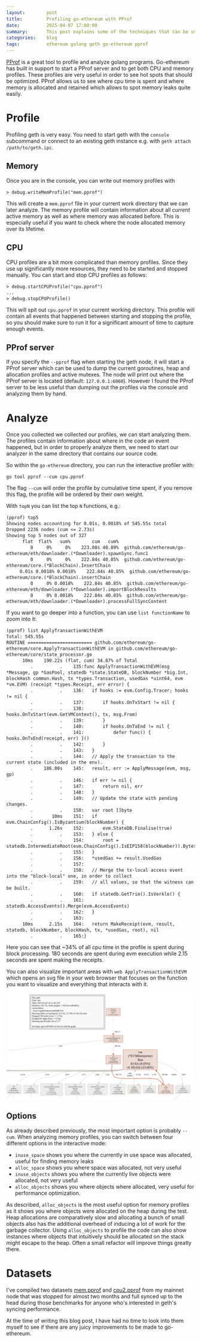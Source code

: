 ```yaml
---
layout:        post
title:         Profiling go-ethereum with PProf
date:          2025-04-07 17:00:00
summary:       This post explains some of the techniques that can be used to profile golang programs, especially go-ethereum and how to analyze the resulting traces.
categories:    blog
tags:          ethereum golang geth go-ethereum pprof
---
```


[PProf](https://github.com/google/pprof) is a great tool to profile and analyze golang programs. 
Go-ethereum has built in support to start a PProf server and to get both CPU and memory profiles. 
These profiles are very useful in order to see hot spots that should be optimized. 
PProf allows us to see where cpu time is spent and where memory is allocated and retained which allows to spot memory leaks quite easily.

# Profile

Profiling geth is very easy. You need to start geth with the `console` subcommand or connect to an existing geth instance e.g. with `geth attach /path/to/geth.ipc`. 

## Memory

Once you are in the console, you can write out memory profiles with 

```
> debug.writeMemProfile("mem.pprof")
```

This will create a `mem.pprof` file in your current work directory that we can later analyze.
The memory profile will contain information about all _current_ active memory as well as where memory was allocated before.
This is especially useful if you want to check where the node allocated memory over its lifetime.

## CPU 

CPU profiles are a bit more complicated than memory profiles.
Since they use up significantly more resources, they need to be started and stopped manually.
You can start and stop CPU profiles as follows:

```
> debug.startCPUProfile("cpu.pprof")
...
> debug.stopCPUProfile()
```

This will spit out `cpu.pprof` in your current working directory. 
This profile will contain all events that happened between starting and stopping the profile, so you should make sure to run it for a significant amount of time to capture enough events.

## PProf server

If you specify the `--pprof` flag when starting the geth node, it will start a PProf server which can be used to dump the current goroutines, heap and allocation profiles and active mutexes.
The node will print out where the PProf server is located (default: `127.0.0.1:6060`).
However I found the PProf server to be less useful than dumping out the profiles via the console and analyzing them by hand. 

# Analyze

Once you collected we collected our profiles, we can start analyzing them.
The profiles contain information about where in the code an event happened, but in order to properly analyze them, we need to start our analyzer in the same directory that contains our source code.

So within the `go-ethereum` directory, you can run the interactive profiler with:
```
go tool pprof --cum cpu.pprof
```
The flag `--cum` will order the profile by cumulative time spent, if you remove this flag, the profile will be ordered by their own weight.

With `topN` you can list the top `N` functions, e.g.:
```
(pprof) top5
Showing nodes accounting for 0.01s, 0.0018% of 545.55s total
Dropped 2236 nodes (cum <= 2.73s)
Showing top 5 nodes out of 327
      flat  flat%   sum%        cum   cum%
         0     0%     0%    223.08s 40.89%  github.com/ethereum/go-ethereum/eth/downloader.(*Downloader).spawnSync.func1
         0     0%     0%    222.84s 40.85%  github.com/ethereum/go-ethereum/core.(*BlockChain).InsertChain
     0.01s 0.0018% 0.0018%    222.84s 40.85%  github.com/ethereum/go-ethereum/core.(*BlockChain).insertChain
         0     0% 0.0018%    222.84s 40.85%  github.com/ethereum/go-ethereum/eth/downloader.(*Downloader).importBlockResults
         0     0% 0.0018%    222.84s 40.85%  github.com/ethereum/go-ethereum/eth/downloader.(*Downloader).processFullSyncContent
```

If you want to go deeper into a function, you can use `list functionName` to zoom into it:
```
(pprof) list ApplyTransactionWithEVM
Total: 545.55s
ROUTINE ======================== github.com/ethereum/go-ethereum/core.ApplyTransactionWithEVM in github.com/ethereum/go-ethereum/core/state_processor.go
      10ms    190.22s (flat, cum) 34.87% of Total
         .          .    135:func ApplyTransactionWithEVM(msg *Message, gp *GasPool, statedb *state.StateDB, blockNumber *big.Int, blockHash common.Hash, tx *types.Transaction, usedGas *uint64, evm *vm.EVM) (receipt *types.Receipt, err error) {
         .          .    136:	if hooks := evm.Config.Tracer; hooks != nil {
         .          .    137:		if hooks.OnTxStart != nil {
         .          .    138:			hooks.OnTxStart(evm.GetVMContext(), tx, msg.From)
         .          .    139:		}
         .          .    140:		if hooks.OnTxEnd != nil {
         .          .    141:			defer func() { hooks.OnTxEnd(receipt, err) }()
         .          .    142:		}
         .          .    143:	}
         .          .    144:	// Apply the transaction to the current state (included in the env).
         .    186.80s    145:	result, err := ApplyMessage(evm, msg, gp)
         .          .    146:	if err != nil {
         .          .    147:		return nil, err
         .          .    148:	}
         .          .    149:	// Update the state with pending changes.
         .          .    150:	var root []byte
         .       10ms    151:	if evm.ChainConfig().IsByzantium(blockNumber) {
         .      1.26s    152:		evm.StateDB.Finalise(true)
         .          .    153:	} else {
         .          .    154:		root = statedb.IntermediateRoot(evm.ChainConfig().IsEIP158(blockNumber)).Bytes()
         .          .    155:	}
         .          .    156:	*usedGas += result.UsedGas
         .          .    157:
         .          .    158:	// Merge the tx-local access event into the "block-local" one, in order to collect
         .          .    159:	// all values, so that the witness can be built.
         .          .    160:	if statedb.GetTrie().IsVerkle() {
         .          .    161:		statedb.AccessEvents().Merge(evm.AccessEvents)
         .          .    162:	}
         .          .    163:
      10ms      2.15s    164:	return MakeReceipt(evm, result, statedb, blockNumber, blockHash, tx, *usedGas, root), nil
         .          .    165:}
```

Here you can see that ~34% of all cpu time in the profile is spent during block processing. 180 seconds are spent during evm execution while 2.15 seconds are spent making the receipts.

You can also visualize important areas with `web ApplyTransactionWithEVM` which opens an svg file in your web browser that focuses on the function you want to visualize and everything that interacts with it.

![Web visualization](https://raw.githubusercontent.com/MariusVanDerWijden/mariusvanderwijden.github.io/master/_posts/pprof-graph.png)

## Options

As already described previously, the most important option is probably `--cum`.
When analyzing memory profiles, you can switch between four different options in the interactive mode:

- `inuse_space` shows you where the currently in use space was allocated, useful for finding memory leaks
- `alloc_space` shows you where space was allocated, not very useful
- `inuse_objects` shows you where the currently live objects were allocated, not very useful
- `alloc_objects` shows you where objects where allocated, very useful for performance optimization.

As described, `alloc_objects` is the most useful option for memory profiles as it shows you where objects were allocated on the heap during the test. Heap allocations are comparatively slow and allocating a bunch of small objects also has the additional overhead of inducing a lot of work for the garbage collector. 
Using `alloc_objects` to profile the code can also show instances where objects that intuitively should be allocated on the stack might escape to the heap. Often a small refactor will improve things greatly there.

# Datasets

I've compiled two datasets [mem.pprof](https://raw.githubusercontent.com/MariusVanDerWijden/mariusvanderwijden.github.io/master/_posts/mem.pprof) and [cpu2.pprof](https://raw.githubusercontent.com/MariusVanDerWijden/mariusvanderwijden.github.io/master/_posts/cpu2.pprof) from my mainnet node that was stopped for almost two months and full synced up to the head during those benchmarks for anyone who's interested in geth's syncing performance.

At the time of writing this blog post, I have had no time to look into them myself to see if there are any juicy improvements to be made to go-ethereum.
